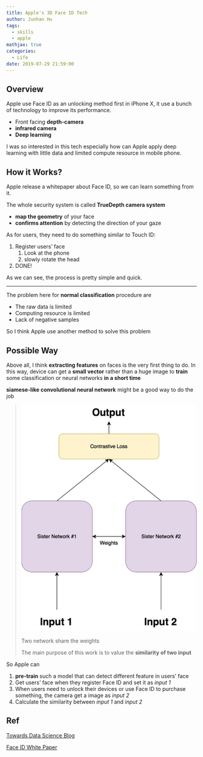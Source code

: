 ```yaml
---
title: Apple's 3D Face ID Tech
author: Junhan Hu
tags:
  - skills
  - apple
mathjax: true
categories:
  - Life
date: 2019-07-29 21:59:00
---
```


## Overview

Apple use Face ID as an unlocking method first in iPhone X, it use a bunch of technology to improve its performance.

* Front facing **depth-camera**
* **infrared camera**
* **Deep learning**

I was so interested in this tech especially how can Apple apply deep learning with little data and limited compute resource in mobile phone.

<!-- more -->

## How it Works?

Apple release a whitepaper about Face ID, so we can learn something from it.

The whole security system is called **TrueDepth camera system**

* **map the geometry** of your face
* **confirms attention** by detecting the direction of your gaze

As for users, they need to do something similar to Touch ID:

1. Register users’ face
   1. Look at the phone
   2. slowly rotate the head
2. DONE!

As we can see, the process is pretty simple and quick.

---

The problem here for **normal classification** procedure are

* The raw data is limited
* Computing resource is limited
* Lack of negative samples

So I think Apple use another method to solve this problem

## Possible Way

Above all, I think **extracting features** on faces is the very first thing to do. In this way, device can get a **small vector** rather than a huge image to **train** some classification or neural networks **in a short time**

**siamese-like convolutional neural network** might be a good way to do the job

> ![](https://raw.githubusercontent.com/hujunhan/cloudimage/master/img/siamese-neural-network.png)
>
> Two network share the weights
>
> The main purpose of this work is to value the **similarity of two input**

So Apple can 

1. **pre-train** such a model that can detect different feature in users’ face
2. Get users’ face when they register Face ID and set it as *input 1*
3. When users need to unlock their devices or use Face ID to purchase something, the camera get a image as *input 2*
4. Calculate the similarity between *input 1* and *input 2*

## Ref

[Towards Data Science Blog](https://towardsdatascience.com/how-i-implemented-iphone-xs-faceid-using-deep-learning-in-python-d5dbaa128e1d)

[Face ID White Paper](https://images.apple.com/business/docs/FaceID_Security_Guide.pdf)

